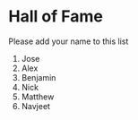 # Hall of Fame
Please add your name to this list

1. Jose
2. Alex
3. Benjamin
4. Nick
5. Matthew
6. Navjeet

